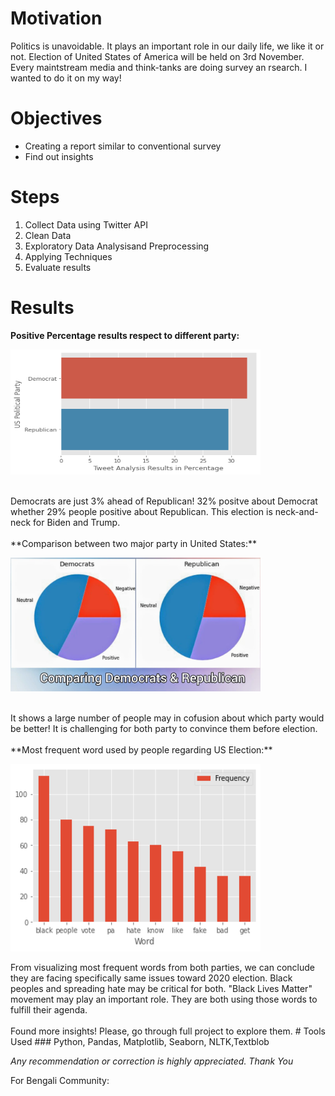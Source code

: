 # Motivation
Politics is unavoidable. It plays an important role in our daily life, we like it or not. Election of United States of America will be held on 3rd November. Every maintstream media and think-tanks are doing survey an rsearch. I wanted to do it on my way!

# Objectives
- Creating a report similar to conventional survey
- Find out insights

# Steps
1. Collect Data using Twitter API
2. Clean Data
3. Exploratory Data Analysisand Preprocessing
4. Applying Techniques
6. Evaluate results

# Results
**Positive Percentage results respect to different party:**
<p align="left">
    <img src='https://raw.githubusercontent.com/Shaon2221/Real-Time-Tweet-Analysis-on-US-Election-2020/master/results.png' height=200 width=400>
</p></br>
Democrats are just 3% ahead of Republican! 32% positve about Democrat whether 29% people positive about Republican. This election is neck-and-neck for Biden and Trump. </br></br>
**Comparison between two major party in United States:**
<p align="left">
    <img src='https://raw.githubusercontent.com/Shaon2221/Real-Time-Tweet-Analysis-on-US-Election-2020/master/comparing.jpeg' width=400>
</p></br>
It shows a large number of people may in cofusion about which party would be better! It is challenging for both party to convince them before election. </br></br>
**Most frequent word used by people regarding US Election:**
<p align="left">
    <img src='https://raw.githubusercontent.com/Shaon2221/Real-Time-Tweet-Analysis-on-US-Election-2020/master/mst_frqnt_wrds.png' height=300 width=400>
</p>
From visualizing most frequent words from both parties, we can conclude they are facing specifically same issues toward 2020 election. Black peoples and spreading hate may be critical for both. "Black Lives Matter" movement may play an important role. They are both using those words to fulfill their agenda.</br></br>
Found more insights! Please, go through full project to explore them.
# Tools Used
### Python, Pandas, Matplotlib, Seaborn, NLTK,Textblob

_Any recommendation or correction is highly appreciated. Thank You_

For Bengali Community:
